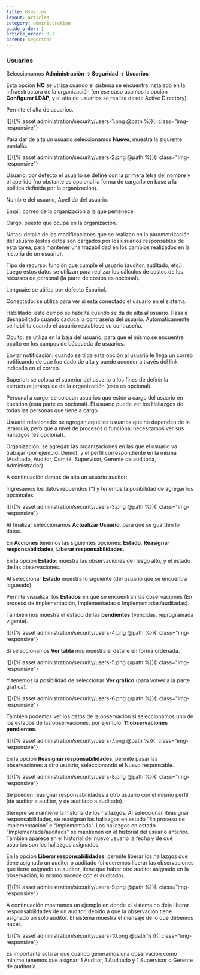 ```yaml
---
title: Usuarios
layout: articles
category: administration
guide_order: 1
article_order: 3.1
parent: Seguridad
---
```


### Usuarios

Seleccionamos **Administración -> Seguridad -> Usuarios**

Esta opción **NO** se utiliza cuando el sistema se encuentra instalado en la infraestructura de la organización (en ese caso usamos la opción **Configurar LDAP**, y el alta de usuarios se realiza desde Active Directory).

Permite el alta de usuarios.

![]({% asset administration/security/users-1.png @path %}){: class="img-responsive"}

Para dar de alta un usuario seleccionamos **Nuevo**, muestra la siguiente pantalla.

![]({% asset administration/security/users-2.png @path %}){: class="img-responsive"}

Usuario: por defecto el usuario se define con la primera letra del nombre y el apellido (no obstante es opcional la forma de cargarlo en base a la política definida por la organización).

Nombre del usuario, Apellido del usuario.

Email: correo de la organización a la que pertenece.

Cargo: puesto que ocupa en la organización.

Notas: detalle de las modificaciones que se realizan en la parametrización del usuario (estos datos son cargados por los usuarios responsables de esta tarea, para mantener una trazabilidad en los cambios realizados en la historia de un usuario).

Tipo de recurso: función que cumple el usuario (auditor, auditado, etc.). Luego estos datos se utilizan para realizar los cálculos de costos de los recursos de personal (la parte de costos es opcional).

Lenguaje: se utiliza por defecto Español.

Conectado: se utiliza para ver si está conectado el usuario en el sistema.

Habilitado: este campo se habilita cuando se da de alta al usuario. Pasa a deshabilitado cuando caduca la contraseña del usuario. Automáticamente se habilita cuando el usuario restablece su contraseña.

Oculto: se utiliza en la baja del usuario, para que el mismo se encuentre oculto en los campos de búsqueda de usuarios.

Enviar notificación: cuando se tilda esta opción al usuario le llega un correo notificando de que fue dado de alta y puede acceder a través del link indicado en el correo.

Superior: se coloca el superior del usuario a los fines de definir la estructura jerárquica de la organización (esto es opcional).

Personal a cargo: se colocan usuarios que estén a cargo del usuario en cuestión (esta parte es opcional). El usuario puede ver los Hallazgos de todas las personas que tiene a cargo.

Usuario relacionado: se agregan aquellos usuarios que no dependen de la jerarquía, pero que a nivel de procesos o funcional necesitamos ver sus hallazgos (es opcional).

Organización: se agregan las organizaciones en las que el usuario va trabajar (por ejemplo: Demo), y el perfil correspondiente en la misma (Auditado, Auditor, Comité, Supervisor, Gerente de auditoria, Administrador).

A continuación damos de alta un usuario auditor:

Ingresamos los datos requeridos (*) y tenemos la posibilidad de agregar los opcionales.

![]({% asset administration/security/users-3.png @path %}){: class="img-responsive"}

Al finalizar seleccionamos **Actualizar Usuario**, para que se guarden lo datos.

En **Acciones** tenemos las siguientes opciones: **Estado**, **Reasignar responsabilidades**, **Liberar responsabilidades**.

En la opción **Estado**: muestra las observaciones de riesgo alto, y el estado de las observaciones.

Al seleccionar **Estado** muestra lo siguiente (del usuario que se encuentra logueado).

Permite visualizar los **Estados** en que se encuentran las observaciones (En proceso de implementación, Implementadas o Implementadas/auditadas).

También nos muestra el estado de las **pendientes** (vencidas, reprogramada vigente).

![]({% asset administration/security/users-4.png @path %}){: class="img-responsive"}

Si seleccionamos **Ver tabla** nos muestra el detalle en forma ordenada.

![]({% asset administration/security/users-5.png @path %}){: class="img-responsive"}

Y tenemos la posibilidad de seleccionar **Ver gráfico** (para volver a la parte gráfica).

![]({% asset administration/security/users-6.png @path %}){: class="img-responsive"}

También podemos ver los datos de la observación si seleccionamos uno de los estados de las observaciones, por ejemplo: **11 observaciones pendientes**.

![]({% asset administration/security/users-7.png @path %}){: class="img-responsive"}

En la opción **Reasignar responsabilidades**, permite pasar las observaciones a otro usuario, seleccionando el Nuevo responsable.

![]({% asset administration/security/users-8.png @path %}){: class="img-responsive"}

Se pueden reasignar responsabilidades a otro usuario con el mismo perfil (de auditor a auditor, y de auditado a auditado).

Siempre se mantiene la historia de los hallazgos. Al seleccionar Reasignar responsabilidades, se reasignan los hallazgos en estado “En proceso de implementación” e “Implementada”. Los hallazgos en estado “Implementada/auditada” se mantienen en el historial del usuario anterior. También aparece en el historial del nuevo usuario la fecha y de qué usuarios son los hallazgos asignados.

En la opción **Liberar responsabilidades**, permite liberar los hallazgos que tiene asignado un auditor o auditado (si queremos liberar las observaciones que tiene asignado un auditor, tiene que haber otro auditor asignado en la observación, lo mismo sucede con el auditado).

![]({% asset administration/security/users-9.png @path %}){: class="img-responsive"}

A continuación mostramos un ejemplo en donde el sistema no deja liberar responsabilidades de un auditor, debido a que la observación tiene asignado un solo auditor. El sistema muestra el mensaje de lo que debemos hacer.

![]({% asset administration/security/users-10.png @path %}){: class="img-responsive"}

Es importante aclarar que cuando generamos una observación como mínimo tenemos que asignar: 1 Auditor, 1 Auditado y 1 Supervisor o Gerente de auditoría.
